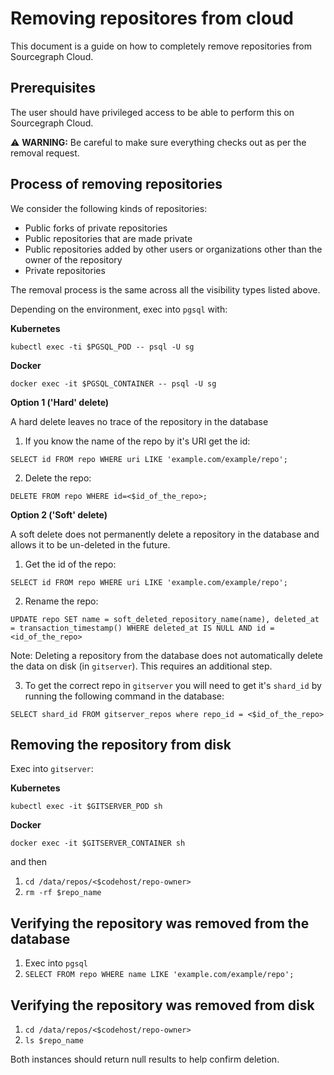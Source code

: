 # Removing repositores from cloud

This document is a guide on how to completely remove repositories from Sourcegraph Cloud.

## Prerequisites

The user should have privileged access to be able to perform this on Sourcegraph Cloud.

⚠️ **WARNING:** Be careful to make sure everything checks out as per the removal request.

## Process of removing repositories

We consider the following kinds of repositories:

- Public forks of private repositories
- Public repositories that are made private
- Public repositories added by other users or organizations other than the owner of the repository
- Private repositories

The removal process is the same across all the visibility types listed above.

Depending on the environment, exec into `pgsql` with:

**Kubernetes**

```
kubectl exec -ti $PGSQL_POD -- psql -U sg
```

**Docker**

```
docker exec -it $PGSQL_CONTAINER -- psql -U sg
```

**Option 1 ('Hard' delete)**

A hard delete leaves no trace of the repository in the database

1. If you know the name of the repo by it's URI get the id:

```
SELECT id FROM repo WHERE uri LIKE 'example.com/example/repo';
```

2. Delete the repo:

```
DELETE FROM repo WHERE id=<$id_of_the_repo>;
```

**Option 2 ('Soft' delete)**

A soft delete does not permanently delete a repository in the database and allows it to be un-deleted in the future.

1. Get the id of the repo:

```
SELECT id FROM repo WHERE uri LIKE 'example.com/example/repo';
```

2. Rename the repo:

```
UPDATE repo SET name = soft_deleted_repository_name(name), deleted_at = transaction_timestamp() WHERE deleted_at IS NULL AND id = <id_of_the_repo>
```

Note: Deleting a repository from the database does not automatically delete the data on disk (in `gitserver`). This requires an additional step.

3. To get the correct repo in `gitserver` you will need to get it's `shard_id` by running the following command in the database:

```
SELECT shard_id FROM gitserver_repos where repo_id = <$id_of_the_repo>
```

## Removing the repository from disk

Exec into `gitserver`:

**Kubernetes**

```
kubectl exec -it $GITSERVER_POD sh
```

**Docker**

```
docker exec -it $GITSERVER_CONTAINER sh
```

and then

1. `cd /data/repos/<$codehost/repo-owner>`
1. `rm -rf $repo_name`

## Verifying the repository was removed from the database

1. Exec into `pgsql`
1. `SELECT FROM repo WHERE name LIKE 'example.com/example/repo';`

## Verifying the repository was removed from disk

1. `cd /data/repos/<$codehost/repo-owner>`
2. `ls $repo_name`

Both instances should return null results to help confirm deletion.
